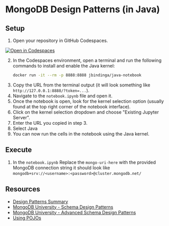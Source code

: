 # MongoDB Design Patterns (in Java)

## Setup

1. Open your repository in GitHub Codespaces.

[![Open in Codespaces](https://github.com/codespaces/badge.svg)](https://github.com/codespaces/new?quickstart=1&repo=renriquez-mongodb/java-design-patterns)

2. In the Codespaces environment, open a terminal and run the following commands to install and enable the Java kernel:
    ```sh
    docker run -it --rm -p 8888:8888 jbindinga/java-notebook
    ```
3. Copy the URL from the terminal output (it will look something like `http://127.0.0.1:8888/?token=...`).
4. Navigate to the `notebook.ipynb` file and open it.
5. Once the notebook is open, look for the kernel selection option (usually found at the top right corner of the notebook interface).
6. Click on the kernel selection dropdown and choose "Existing Jupyter Server".
7. Enter the URL you copied in step 3.
8. Select Java
9. You can now run the cells in the notebook using the Java kernel.

## Execute

1. In the `notebook.ipynb` Replace the `mongo-uri-here` with the provided MongoDB connection string it should look like `mongodb+srv://<username>:<password>@cluster.mongodb.net/`

## Resources

- [Design Patterns Summary](https://www.mongodb.com/blog/post/building-with-patterns-a-summary)
- [MongoDB University - Schema Design Patterns](https://learn.mongodb.com/courses/schema-design-patterns)
- [MongoDB University - Advanced Schema Design Patterns](https://learn.mongodb.com/courses/advanced-schema-design-patterns)
- [Using POJOs](https://www.mongodb.com/docs/drivers/java/sync/v4.3/fundamentals/data-formats/document-data-format-pojo/)
